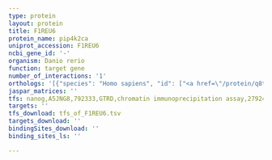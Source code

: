 ```yaml
---
type: protein
layout: protein
title: F1REU6
protein_name: pip4k2ca
uniprot_accession: F1REU6
ncbi_gene_id: '-'
organism: Danio rerio
function: target gene
number_of_interactions: '1'
orthologs: '[{"species": "Homo sapiens", "id": ["<a href=\"/protein/q8tbx8\">Q8TBX8</a>"]}, {"species": "Mus musculus", "id": ["<a href=\"/protein/q91xu3\">Q91XU3</a>"]}, {"species": "Rattus norvegicus", "id": ["G3V9W5"]}, {"species": "Drosophila melanogaster", "id": ["<a href=\"/protein/q8sxx1\">Q8SXX1</a>"]}, {"species": "Caenorhabditis elegans", "id": ["<a href=\"/protein/q9bl73\">Q9BL73</a>"]}]'
jaspar_matrices: ''
tfs: nanog,A5JNG8,792333,GTRD,chromatin immunoprecipitation assay,27924024%5Buid%5D,No
targets: ''
tfs_download: tfs_of_F1REU6.tsv
targets_download: ''
bindingSites_download: ''
binding_sites_ls: ''

---
```

